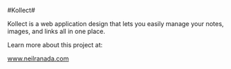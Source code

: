 #Kollect#

Kollect is a web application design that lets you easily manage your notes, images, and links all in one place.

Learn more about this project at:

www.neilranada.com